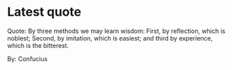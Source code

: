 # Latest quote 

Quote: By three methods we may learn wisdom: First, by reflection, which is noblest; Second, by imitation, which is easiest; and third by experience, which is the bitterest. 

By: Confucius
